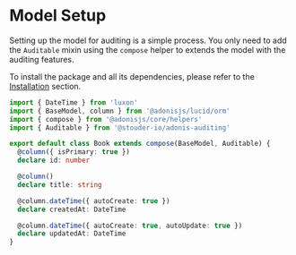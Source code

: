 # Model Setup

Setting up the model for auditing is a simple process.
You only need to add the `Auditable` mixin using the `compose` helper to extends the model with the auditing features.

To install the package and all its dependencies, please refer to the [Installation](/guide/installation) section.

```typescript
import { DateTime } from 'luxon'
import { BaseModel, column } from '@adonisjs/lucid/orm'
import { compose } from '@adonisjs/core/helpers'
import { Auditable } from '@stouder-io/adonis-auditing'

export default class Book extends compose(BaseModel, Auditable) {
  @column({ isPrimary: true })
  declare id: number

  @column()
  declare title: string

  @column.dateTime({ autoCreate: true })
  declare createdAt: DateTime

  @column.dateTime({ autoCreate: true, autoUpdate: true })
  declare updatedAt: DateTime
}
```
